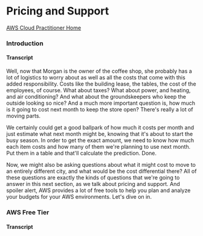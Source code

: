 # Pricing and Support

[AWS Cloud Practitioner Home](https://github.com/pslucas0212/AWS-Cloud-Practioner)

### Introduction


#### Transcript
Well, now that Morgan is the owner of the coffee shop, she probably has a lot of logistics to worry about as well as all the costs that come with this added responsibility. Costs like the building lease, the tables, the cost of the employees, of course. What about taxes? What about power, and heating, and air conditioning? And what about the groundskeepers who keep the outside looking so nice? And a much more important question is, how much is it going to cost next month to keep the store open? There's really a lot of moving parts. 


We certainly could get a good ballpark of how much it costs per month and just estimate what next month might be, knowing that it's about to start the busy season. In order to get the exact amount, we need to know how much each item costs and how many of them we're planning to use next month. Put them in a table and that'll calculate the prediction. Done. 


Now, we might also be asking questions about what it might cost to move to an entirely different city, and what would be the cost differential there? All of these questions are exactly the kinds of questions that we're going to answer in this next section, as we talk about pricing and support. And spoiler alert, AWS provides a lot of free tools to help you plan and analyze your budgets for your AWS environments. Let's dive on in.

### AWS Free Tier

#### Transcript



